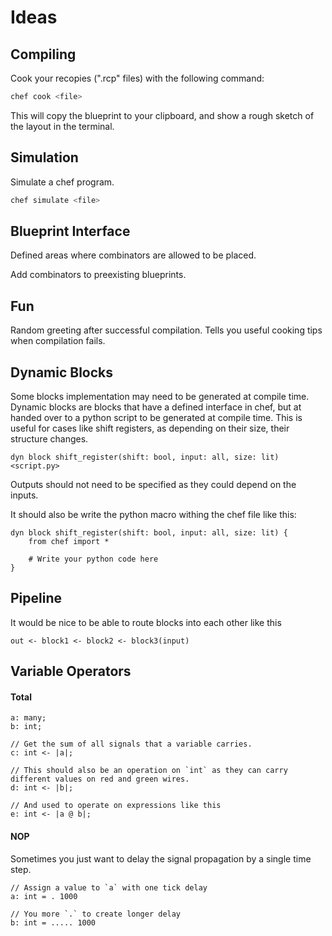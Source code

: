 # Ideas

## Compiling
Cook your recopies (".rcp" files) with the following command:
```bash
chef cook <file>
```
This will copy the blueprint to your clipboard, and show a rough sketch of the layout in the terminal.

## Simulation
Simulate a chef program.
```bash
chef simulate <file>
```

## Blueprint Interface
Defined areas where combinators are allowed to be placed.

Add combinators to preexisting blueprints.

## Fun
Random greeting after successful compilation.
Tells you useful cooking tips when compilation fails.

## Dynamic Blocks
Some blocks implementation may need to be generated at compile time. Dynamic blocks are blocks that have a defined interface in chef, but at handed over to a python script to be generated at compile time. This is useful for cases like shift registers, as depending on their size, their structure changes.

```
dyn block shift_register(shift: bool, input: all, size: lit) <script.py> 
```

Outputs should not need to be specified as they could depend on the inputs.

It should also be write the python macro withing the chef file like this:

```
dyn block shift_register(shift: bool, input: all, size: lit) {
    from chef import *

    # Write your python code here
}
```
## Pipeline
It would be nice to be able to route blocks into each other like this
```
out <- block1 <- block2 <- block3(input)
```

## Variable Operators

#### Total
```
a: many;
b: int;

// Get the sum of all signals that a variable carries.
c: int <- |a|;

// This should also be an operation on `int` as they can carry different values on red and green wires.
d: int <- |b|;

// And used to operate on expressions like this
e: int <- |a @ b|;
```


#### NOP
Sometimes you just want to delay the signal propagation by a single time step.
```
// Assign a value to `a` with one tick delay
a: int = . 1000

// You more `.` to create longer delay
b: int = ..... 1000
```
